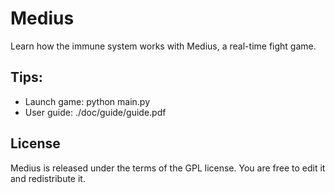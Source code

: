Medius
======

Learn how the immune system works with Medius, a real-time fight game.

Tips:
-----

* Launch game: python main.py
* User guide: ./doc/guide/guide.pdf

License
-------

Medius is released under the terms of the GPL license. You are free to edit it and redistribute it.